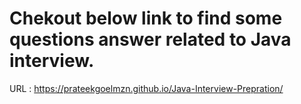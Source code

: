# Chekout below link to find some questions answer related to Java interview.
URL : https://prateekgoelmzn.github.io/Java-Interview-Prepration/
